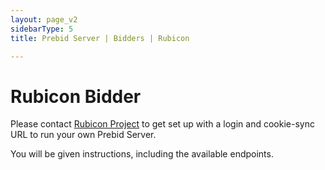 ```yaml
---
layout: page_v2
sidebarType: 5
title: Prebid Server | Bidders | Rubicon

---
```

# Rubicon Bidder

Please contact [Rubicon Project](../../static/bidder-info/rubicon.yaml) to get set up with a login and cookie-sync URL to run your own Prebid Server.

You will be given instructions, including the available endpoints.
